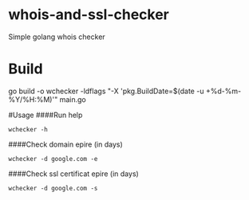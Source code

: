 # whois-and-ssl-checker
Simple golang whois checker

# Build
go build -o wchecker -ldflags "-X 'pkg.BuildDate=$(date -u +%d-%m-%Y/%H:%M)'" main.go

#Usage
####Run help

```wchecker -h```


####Check domain epire (in days)

```wchecker -d google.com -e```


####Check ssl certificat epire (in days)

```wchecker -d google.com -s```